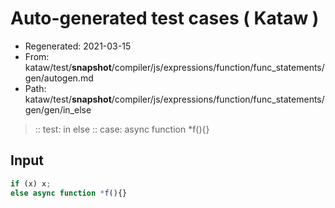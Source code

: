 # Auto-generated test cases ( Kataw )
- Regenerated: 2021-03-15
- From: kataw/test/__snapshot__/compiler/js/expressions/function/func_statements/gen/autogen.md
- Path: kataw/test/__snapshot__/compiler/js/expressions/function/func_statements/gen/gen/in_else
> :: test: in else
> :: case: async function *f(){}
## Input

`````js
if (x) x;
else async function *f(){}
`````
